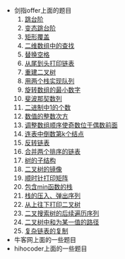 * 剑指offer上面的题目
	1. [跳台阶](跳台阶.cpp)
	2. [变态跳台阶](变态跳台阶.cpp)
	3. [矩形覆盖](矩形覆盖.cpp)
	4. [二维数组中的查找](二维数组中的查找.cpp)
	5. [替换空格](替换空格.cpp)
	6. [从尾到头打印链表](从尾到头打印链表.cpp)
	7. [重建二叉树](重建二叉树.cpp)
	8. [用两个栈实现队列](用两个栈实现队列.cpp)
	9. [旋转数组的最小数字](旋转数组的最小数字.cpp)
	10. [斐波那契数列](斐波那契数列.cpp)
	11. [二进制中1的个数](二进制中1的个数.cpp)
	12. [数值的整数次方](数值的整数次方.cpp)
	13. [调整数组顺序使奇数位于偶数前面](调整数组顺序使奇数位于偶数前面.cpp)
	14. [连表中倒数第k个结点](连表中倒数第k个结点.cpp)
	15. [反转链表](反转链表.cpp)
	16. [合并两个排序的链表](合并两个排序的链表.cpp)
	17. [树的子结构](树的子结构.cpp)
	18. [二叉树的镜像](二叉树的镜像.cpp)
	19. [顺时针打印矩阵](顺时针打印矩阵.cpp)
	20. [包含min函数的栈](包含min函数的栈.cpp)
	21. [栈的压入、弹出序列](栈的压入、弹出序列.cpp)
	22. [从上往下打印二叉树](从上往下打印二叉树.cpp)
	23. [二叉搜索树的后续遍历序列](二叉搜索树的后续遍历序列.cpp)
	24. [二叉树中和为某一值的路径](二叉树中和为某一值的路径.cpp)
	25. [复杂链表的复制](复杂链表的复制.cpp)
* 牛客网上面的一些题目
* hihocoder上面的一些题目
